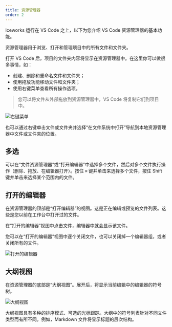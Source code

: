 ```yaml
---
title: 资源管理器
order: 2
---
```


Iceworks 运行在 VS Code 之上，以下为您介绍 VS Code 资源管理器的基本功能。

资源管理器用于浏览、打开和管理项目中的所有文件和文件夹。

打开 VS Code 后，项目的文件夹内容将显示在资源管理器中。在这里你可以做很多事情，如：

- 创建、删除和重命名文件和文件夹；
- 使用拖放功能移动文件和文件夹；
- 使用右键菜单查看所有操作选项。

> 您可以将文件从外部拖放到资源管理器中，VS Code 将复制它们到项目中。

![右键菜单](https://img.alicdn.com/tfs/TB1CgNatVY7gK0jSZKzXXaikpXa-636-1014.png)

也可以通过右键单击文件或文件夹并选择“在文件系统中打开”导航到本地资源管理器中文件或文件夹的位置。

## 多选

可以在“文件资源管理器”或“打开编辑器”中选择多个文件，然后对多个文件执行操作（删除、拖放、在编辑器打开）。按住 `⌘` 键并单击来选择多个文件，按住 Shift 键并单击来选择某个范围内的文件。

## 打开的编辑器

在资源管理器的顶部是“打开编辑器”的视图。这是正在编辑或预览的文件列表。这些是您以前在工作台中打开过的文件。

在“打开的编辑器”视图中点击文件，编辑器中就会显示该文件。

您可以在“打开的编辑器”视图中逐个关闭文件，也可以关闭掉一个编辑器组，或者关闭所有的文件。

![打开的编辑器](https://img.alicdn.com/tfs/TB1l9eZKpY7gK0jSZKzXXaikpXa-876-548.png)

## 大纲视图

在资源管理器的底部是“大纲视图”。展开后，将显示当前编辑中的编辑器的符号树。

![大纲视图](https://img.alicdn.com/tfs/TB1LfBft5_1gK0jSZFqXXcpaXXa-716-228.png)

大纲视图具有多种的排序模式、可选的光标跟踪。大纲中的符号列表针对不同文件类型而有所不同。例如，Markdown 文件将显示标题的层次结构。


